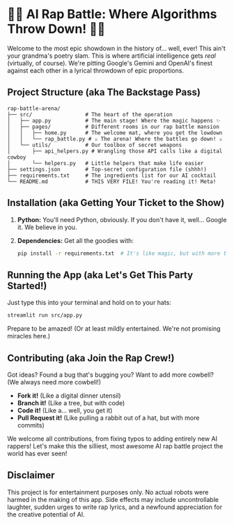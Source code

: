 # 🎤🤖 AI Rap Battle: Where Algorithms Throw Down! 🤖🎤

Welcome to the most epic showdown in the history of... well, ever! This ain't your grandma's poetry slam. This is where artificial intelligence gets *real* (virtually, of course). We're pitting Google's Gemini and OpenAI's finest against each other in a lyrical throwdown of epic proportions.

## Project Structure (aka The Backstage Pass)

```
rap-battle-arena/
├── src/                 # The heart of the operation
│   ├── app.py           # The main stage! Where the magic happens ✨
│   ├── pages/           # Different rooms in our rap battle mansion
│   │   ├── home.py      # The welcome mat, where you get the lowdown
│   │   └── rap_battle.py # ⚔️ The arena! Where the battles go down! ⚔️
│   └── utils/           # Our toolbox of secret weapons
│       ├── api_helpers.py # Wrangling those API calls like a digital cowboy
│       └── helpers.py   # Little helpers that make life easier
├── settings.json        # Top-secret configuration file (shhh!)
├── requirements.txt     # The ingredients list for our AI cocktail
└── README.md            # THIS VERY FILE! You're reading it! Meta!
```

## Installation (aka Getting Your Ticket to the Show)

1.  **Python:** You'll need Python, obviously. If you don't have it, well... Google it. We believe in you.
2.  **Dependencies:**  Get all the goodies with:

    ```bash
    pip install -r requirements.txt  # It's like magic, but with more typing.
    ```

## Running the App (aka Let's Get This Party Started!)

Just type this into your terminal and hold on to your hats:

```bash
streamlit run src/app.py
```

Prepare to be amazed! (Or at least mildly entertained. We're not promising miracles here.)

## Contributing (aka Join the Rap Crew!)

Got ideas? Found a bug that's bugging you? Want to add more cowbell? (We always need more cowbell!)

*   **Fork it!** (Like a digital dinner utensil)
*   **Branch it!** (Like a tree, but with code)
*   **Code it!** (Like a... well, you get it)
*   **Pull Request it!** (Like pulling a rabbit out of a hat, but with more commits)

We welcome all contributions, from fixing typos to adding entirely new AI rappers! Let's make this the silliest, most awesome AI rap battle project the world has ever seen!

## Disclaimer

This project is for entertainment purposes only. No actual robots were harmed in the making of this app. Side effects may include uncontrollable laughter, sudden urges to write rap lyrics, and a newfound appreciation for the creative potential of AI.